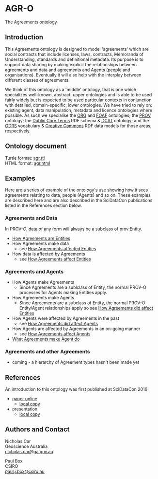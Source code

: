 # AGR-O
The Agreements ontology

## Introduction
This Agreements ontology is designed to model 'agreements' which are social contracts that include licenses, laws, contracts, Memoranda of Understanding, standards and definitional metadata. Its purpose is to support data sharing by making explicit the relationships between agreements and data and agreements and Agents (people and organisations). Eventually it will also help with the interplay between different classes of agreements.

We think of this ontology as a 'middle' ontology, that is one which specializes well-known, abstract, upper ontologies and is able to be used fairly widely but is expected to be used particular contexts in conjunction with detailed, domain-specific, lower ontologies. We have tried to rely on: existing agent, data manipulation, metadata and licence ontologies where possible. As such we specialise the [ORG](https://www.w3.org/TR/vocab-org/) and [FOAF](http://xmlns.com/foaf/spec/) ontologies; the [PROV](https://www.w3.org/TR/prov-o/) ontology;  the [Dublin Core Terms](http://dublincore.org/schemas/rdfs/) RDF schema & [DCAT](https://www.w3.org/TR/vocab-dcat/) ontology; and the [ODRS](http://schema.theodi.org/odrs/) vocabulary & [Creative Commons](https://creativecommons.org/ns) RDF data models for those areas, respectively.


## Ontology document
Turtle format: [agr.ttl](agr.ttl)  
HTML format: [agr.html](agr.html)


## Examples
Here are a series of example of the ontology's use showing how it sees agreements relating to data, people (Agents) and so on. These examples are described here and are also described in the SciDataCon publications listed in the References section below.

### Agreements and Data
In PROV-O, data of any form will always be a subclass of prov:Entity.
 
* [How Agreements are Entities](examples/how-agreements-are-entities.md)
* How Agreements make data 
	* see [How Agreements affected Entities](examples/how-agreements-affected-entities.md)
* How data is affected by Agreements 
	* see [How Agreements affect Entities](examples/how-agreements-affect-entities.md)


### Agreements and Agents
* How Agents make Agreements
	* Since Agreements are a sublclass of Entity, the normal PROV-O processes for Agents making Entities apply.
* How Agreements make Agents
	* Since Agreements are a subclass of Entity, the normal PROV-O Entity/Agent relationships apply so see [How Agreements did affect Entities](examples/how-agreements-affected-entities.md)
* How Agents were affected by Agreements in the past
	* see [How Agreements did affect Agents](examples/how-agreements-affected-agents.md)
* How Agents are affected by Agreements in an on-going manner
	* see [How Agreements affect Agents](examples/how-agreements-affect-agents.md)
* [What Agreements make Agent do](examples/what-agreements-make-agents-do.md)


### Agreements and other Agreements
* coming - a hierarchy of Agreement types hasn't been made yet


## References
An introduction to this ontology was first published at SciDataCon 2016:
* [paper online](http://www.scidatacon.org/2016/sessions/37/paper/185/) 
	* [local copy](references/Car2016h-Agreeing-about-Agreements.pdf)
* presentation
	* [local copy](references/Car-Box-Agreeing-about-agreements.pdf)


## Authors and Contact
Nicholas Car  
Geoscience Australia  
<nicholas.car@ga.gov.au>
  
Paul Box  
CSIRO  
<paul.j.box@csiro.au>